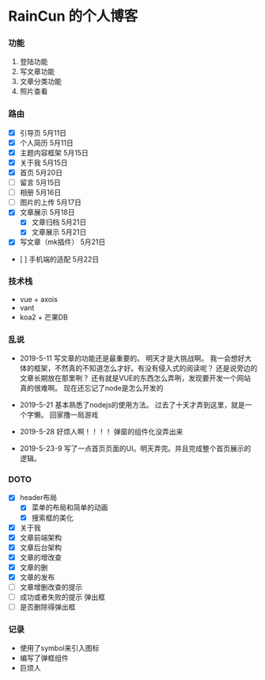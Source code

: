 # RainCun 的个人博客

### 功能
1. 登陆功能
2. 写文章功能
3. 文章分类功能
4. 照片查看

### 路由
- [X] 引导页        5月11日
- [x] 个人简历        5月11日
- [x] 主题内容框架     5月15日
- [x] 关于我          5月15日
- [x] 首页            5月20日
- [ ] 留言            5月15日
- [ ] 相册            5月16日
- [ ] 图片的上传       5月17日
- [x] 文章展示         5月18日
    - [x] 文章归档     5月21日 
    - [x] 文章展示     5月21日
- [x] 写文章（mk插件）  5月21日
-    [ ] 手机端的适配   5月22日

### 技术栈

* vue + axois
* vant 
* koa2 + 芒果DB

### 乱说
* 2019-5-11
写文章的功能还是最重要的。
明天才是大挑战啊。
我一会想好大体的框架，不然真的不知道怎么才好。有没有侵入式的阅读呢？
还是说旁边的文章长期放在那里咧？
还有就是VUE的东西怎么弄咧，发现要开发一个网站真的很难啊。
现在还忘记了node是怎么开发的
* 2019-5-21
基本熟悉了nodejs的使用方法。
过去了十天才弄到这里，就是一个字懒。
回家撸一局游戏

* 2019-5-28
好烦人啊！！！！ 弹窗的组件化没弄出来

* 2019-5-23-9
写了一点首页页面的UI。明天弄完。并且完成整个首页展示的逻辑。

### DOTO
- [x] header布局
  - [x] 菜单的布局和简单的动画
  - [x] 搜索框的美化
- [x] 关于我
- [x] 文章前端架构
- [x] 文章后台架构
- [x] 文章的增改查
- [x] 文章的删
- [x] 文章的发布
- [ ] 文章增删改查的提示
- [ ] 成功或者失败的提示 弹出框
- [ ] 是否删除得弹出框
### 记录
* 使用了symbol来引入图标
* 编写了弹框组件
* 巨烦人